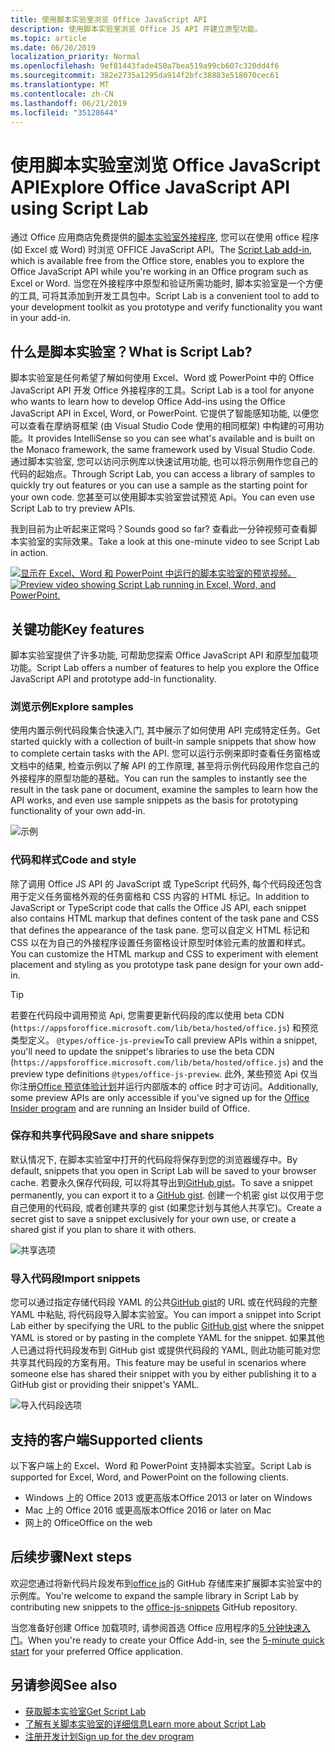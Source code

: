 ```yaml
---
title: 使用脚本实验室浏览 Office JavaScript API
description: 使用脚本实验室浏览 Office JS API 并建立原型功能。
ms.topic: article
ms.date: 06/20/2019
localization_priority: Normal
ms.openlocfilehash: 9ef81443fade450a7bea519a99cb607c320dd4f6
ms.sourcegitcommit: 382e2735a1295da914f2bfc38883e518070cec61
ms.translationtype: MT
ms.contentlocale: zh-CN
ms.lasthandoff: 06/21/2019
ms.locfileid: "35128644"
---
```

# <a name="explore-office-javascript-api-using-script-lab"></a><span data-ttu-id="b7ba7-103">使用脚本实验室浏览 Office JavaScript API</span><span class="sxs-lookup"><span data-stu-id="b7ba7-103">Explore Office JavaScript API using Script Lab</span></span>

<span data-ttu-id="b7ba7-104">通过 Office 应用商店免费提供的[脚本实验室外接程序](https://store.office.com/app.aspx?assetid=WA104380862), 您可以在使用 office 程序 (如 Excel 或 Word) 时浏览 OFFICE JavaScript API。</span><span class="sxs-lookup"><span data-stu-id="b7ba7-104">The [Script Lab add-in](https://store.office.com/app.aspx?assetid=WA104380862), which is available free from the Office store, enables you to explore the Office JavaScript API while you're working in an Office program such as Excel or Word.</span></span> <span data-ttu-id="b7ba7-105">当您在外接程序中原型和验证所需功能时, 脚本实验室是一个方便的工具, 可将其添加到开发工具包中。</span><span class="sxs-lookup"><span data-stu-id="b7ba7-105">Script Lab is a convenient tool to add to your development toolkit as you prototype and verify functionality you want in your add-in.</span></span>

## <a name="what-is-script-lab"></a><span data-ttu-id="b7ba7-106">什么是脚本实验室？</span><span class="sxs-lookup"><span data-stu-id="b7ba7-106">What is Script Lab?</span></span>

<span data-ttu-id="b7ba7-107">脚本实验室是任何希望了解如何使用 Excel、Word 或 PowerPoint 中的 Office JavaScript API 开发 Office 外接程序的工具。</span><span class="sxs-lookup"><span data-stu-id="b7ba7-107">Script Lab is a tool for anyone who wants to learn how to develop Office Add-ins using the Office JavaScript API in Excel, Word, or PowerPoint.</span></span> <span data-ttu-id="b7ba7-108">它提供了智能感知功能, 以便您可以查看在摩纳哥框架 (由 Visual Studio Code 使用的相同框架) 中构建的可用功能。</span><span class="sxs-lookup"><span data-stu-id="b7ba7-108">It provides IntelliSense so you can see what's available and is built on the Monaco framework, the same framework used by Visual Studio Code.</span></span> <span data-ttu-id="b7ba7-109">通过脚本实验室, 您可以访问示例库以快速试用功能, 也可以将示例用作您自己的代码的起始点。</span><span class="sxs-lookup"><span data-stu-id="b7ba7-109">Through Script Lab, you can access a library of samples to quickly try out features or you can use a sample as the starting point for your own code.</span></span> <span data-ttu-id="b7ba7-110">您甚至可以使用脚本实验室尝试预览 Api。</span><span class="sxs-lookup"><span data-stu-id="b7ba7-110">You can even use Script Lab to try preview APIs.</span></span>

<span data-ttu-id="b7ba7-111">我到目前为止听起来正常吗？</span><span class="sxs-lookup"><span data-stu-id="b7ba7-111">Sounds good so far?</span></span> <span data-ttu-id="b7ba7-112">查看此一分钟视频可查看脚本实验室的实际效果。</span><span class="sxs-lookup"><span data-stu-id="b7ba7-112">Take a look at this one-minute video to see Script Lab in action.</span></span>

<span data-ttu-id="b7ba7-113">[![显示在 Excel、Word 和 PowerPoint 中运行的脚本实验室的预览视频。](../images/screenshot-wide-youtube.png '脚本实验室预览视频')](https://aka.ms/scriptlabvideo)</span><span class="sxs-lookup"><span data-stu-id="b7ba7-113">[![Preview video showing Script Lab running in Excel, Word, and PowerPoint.](../images/screenshot-wide-youtube.png 'Script Lab preview video')](https://aka.ms/scriptlabvideo)</span></span>

## <a name="key-features"></a><span data-ttu-id="b7ba7-114">关键功能</span><span class="sxs-lookup"><span data-stu-id="b7ba7-114">Key features</span></span>

<span data-ttu-id="b7ba7-115">脚本实验室提供了许多功能, 可帮助您探索 Office JavaScript API 和原型加载项功能。</span><span class="sxs-lookup"><span data-stu-id="b7ba7-115">Script Lab offers a number of features to help you explore the Office JavaScript API and prototype add-in functionality.</span></span>

### <a name="explore-samples"></a><span data-ttu-id="b7ba7-116">浏览示例</span><span class="sxs-lookup"><span data-stu-id="b7ba7-116">Explore samples</span></span>

<span data-ttu-id="b7ba7-117">使用内置示例代码段集合快速入门, 其中展示了如何使用 API 完成特定任务。</span><span class="sxs-lookup"><span data-stu-id="b7ba7-117">Get started quickly with a collection of built-in sample snippets that show how to complete certain tasks with the API.</span></span> <span data-ttu-id="b7ba7-118">您可以运行示例来即时查看任务窗格或文档中的结果, 检查示例以了解 API 的工作原理, 甚至将示例代码段用作您自己的外接程序的原型功能的基础。</span><span class="sxs-lookup"><span data-stu-id="b7ba7-118">You can run the samples to instantly see the result in the task pane or document, examine the samples to learn how the API works, and even use sample snippets as the basis for prototyping functionality of your own add-in.</span></span>

![示例](../images/script-lab-samples.jpg)

### <a name="code-and-style"></a><span data-ttu-id="b7ba7-120">代码和样式</span><span class="sxs-lookup"><span data-stu-id="b7ba7-120">Code and style</span></span>

<span data-ttu-id="b7ba7-121">除了调用 Office JS API 的 JavaScript 或 TypeScript 代码外, 每个代码段还包含用于定义任务窗格外观的任务窗格和 CSS 内容的 HTML 标记。</span><span class="sxs-lookup"><span data-stu-id="b7ba7-121">In addition to JavaScript or TypeScript code that calls the Office JS API, each snippet also contains HTML markup that defines content of the task pane and CSS that defines the appearance of the task pane.</span></span> <span data-ttu-id="b7ba7-122">您可以自定义 HTML 标记和 CSS 以在为自己的外接程序设置任务窗格设计原型时体验元素的放置和样式。</span><span class="sxs-lookup"><span data-stu-id="b7ba7-122">You can customize the HTML markup and CSS to experiment with element placement and styling as you prototype task pane design for your own add-in.</span></span>

> [!TIP]
> <span data-ttu-id="b7ba7-123">若要在代码段中调用预览 Api, 您需要更新代码段的库以使用 beta CDN (`https://appsforoffice.microsoft.com/lib/beta/hosted/office.js`) 和预览类型定义。 `@types/office-js-preview`</span><span class="sxs-lookup"><span data-stu-id="b7ba7-123">To call preview APIs within a snippet, you'll need to update the snippet's libraries to use the beta CDN (`https://appsforoffice.microsoft.com/lib/beta/hosted/office.js`) and the preview type definitions `@types/office-js-preview`.</span></span> <span data-ttu-id="b7ba7-124">此外, 某些预览 Api 仅当你注册[Office 预览体验计划](https://products.office.com/office-insider)并运行内部版本的 office 时才可访问。</span><span class="sxs-lookup"><span data-stu-id="b7ba7-124">Additionally, some preview APIs are only accessible if you've signed up for the [Office Insider program](https://products.office.com/office-insider) and are running an Insider build of Office.</span></span>

### <a name="save-and-share-snippets"></a><span data-ttu-id="b7ba7-125">保存和共享代码段</span><span class="sxs-lookup"><span data-stu-id="b7ba7-125">Save and share snippets</span></span>

<span data-ttu-id="b7ba7-126">默认情况下, 在脚本实验室中打开的代码段将保存到您的浏览器缓存中。</span><span class="sxs-lookup"><span data-stu-id="b7ba7-126">By default, snippets that you open in Script Lab will be saved to your browser cache.</span></span> <span data-ttu-id="b7ba7-127">若要永久保存代码段, 可以将其导出到[GitHub gist](https://gist.github.com)。</span><span class="sxs-lookup"><span data-stu-id="b7ba7-127">To save a snippet permanently, you can export it to a [GitHub gist](https://gist.github.com).</span></span> <span data-ttu-id="b7ba7-128">创建一个机密 gist 以仅用于您自己使用的代码段, 或者创建共享的 gist (如果您计划与其他人共享它)。</span><span class="sxs-lookup"><span data-stu-id="b7ba7-128">Create a secret gist to save a snippet exclusively for your own use, or create a shared gist if you plan to share it with others.</span></span>

![共享选项](../images/script-lab-share.jpg)

### <a name="import-snippets"></a><span data-ttu-id="b7ba7-130">导入代码段</span><span class="sxs-lookup"><span data-stu-id="b7ba7-130">Import snippets</span></span>

<span data-ttu-id="b7ba7-131">您可以通过指定存储代码段 YAML 的公共[GitHub gist](https://gist.github.com)的 URL 或在代码段的完整 YAML 中粘贴, 将代码段导入脚本实验室。</span><span class="sxs-lookup"><span data-stu-id="b7ba7-131">You can import a snippet into Script Lab either by specifying the URL to the public [GitHub gist](https://gist.github.com) where the snippet YAML is stored or by pasting in the complete YAML for the snippet.</span></span> <span data-ttu-id="b7ba7-132">如果其他人已通过将代码段发布到 GitHub gist 或提供代码段的 YAML, 则此功能可能对您共享其代码段的方案有用。</span><span class="sxs-lookup"><span data-stu-id="b7ba7-132">This feature may be useful in scenarios where someone else has shared their snippet with you by either publishing it to a GitHub gist or providing their snippet's YAML.</span></span>

![导入代码段选项](../images/script-lab-import-snippet.jpg)

## <a name="supported-clients"></a><span data-ttu-id="b7ba7-134">支持的客户端</span><span class="sxs-lookup"><span data-stu-id="b7ba7-134">Supported clients</span></span>

<span data-ttu-id="b7ba7-135">以下客户端上的 Excel、Word 和 PowerPoint 支持脚本实验室。</span><span class="sxs-lookup"><span data-stu-id="b7ba7-135">Script Lab is supported for Excel, Word, and PowerPoint on the following clients.</span></span>

- <span data-ttu-id="b7ba7-136">Windows 上的 Office 2013 或更高版本</span><span class="sxs-lookup"><span data-stu-id="b7ba7-136">Office 2013 or later on Windows</span></span>
- <span data-ttu-id="b7ba7-137">Mac 上的 Office 2016 或更高版本</span><span class="sxs-lookup"><span data-stu-id="b7ba7-137">Office 2016 or later on Mac</span></span>
- <span data-ttu-id="b7ba7-138">网上的 Office</span><span class="sxs-lookup"><span data-stu-id="b7ba7-138">Office on the web</span></span>

## <a name="next-steps"></a><span data-ttu-id="b7ba7-139">后续步骤</span><span class="sxs-lookup"><span data-stu-id="b7ba7-139">Next steps</span></span>

<span data-ttu-id="b7ba7-140">欢迎您通过将新代码片段发布到[office js](https://github.com/OfficeDev/office-js-snippets#office-js-snippets)的 GitHub 存储库来扩展脚本实验室中的示例库。</span><span class="sxs-lookup"><span data-stu-id="b7ba7-140">You're welcome to expand the sample library in Script Lab by contributing new snippets to the [office-js-snippets](https://github.com/OfficeDev/office-js-snippets#office-js-snippets) GitHub repository.</span></span>

<span data-ttu-id="b7ba7-141">当您准备好创建 Office 加载项时, 请参阅首选 Office 应用程序的[5 分钟快速入门](/office/dev/add-ins/#5-minute-quick-starts)。</span><span class="sxs-lookup"><span data-stu-id="b7ba7-141">When you're ready to create your Office Add-in, see the [5-minute quick start](/office/dev/add-ins/#5-minute-quick-starts) for your preferred Office application.</span></span>

## <a name="see-also"></a><span data-ttu-id="b7ba7-142">另请参阅</span><span class="sxs-lookup"><span data-stu-id="b7ba7-142">See also</span></span>

- [<span data-ttu-id="b7ba7-143">获取脚本实验室</span><span class="sxs-lookup"><span data-stu-id="b7ba7-143">Get Script Lab</span></span>](https://store.office.com/app.aspx?assetid=WA104380862)
- [<span data-ttu-id="b7ba7-144">了解有关脚本实验室的详细信息</span><span class="sxs-lookup"><span data-stu-id="b7ba7-144">Learn more about Script Lab</span></span>](https://github.com/OfficeDev/script-lab#script-lab-a-microsoft-garage-project)
- [<span data-ttu-id="b7ba7-145">注册开发计划</span><span class="sxs-lookup"><span data-stu-id="b7ba7-145">Sign up for the dev program</span></span>](https://developer.microsoft.com/office/dev-program)
